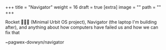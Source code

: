 
+++
title = "Navigator"
weight = 16
draft = true
[extra]
image = ""
path = ""
+++

Rocket 🚀🚀🚀 (Minimal Urbit OS project), Navigator (the laptop I'm building after), and anything about how computers have failed us and how we can fix that

~pagwex-dovwyn/navigator
